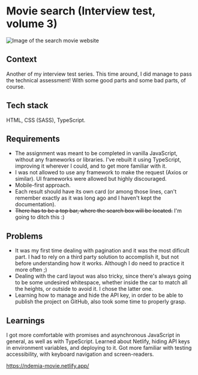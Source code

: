 # Movie search (Interview test, volume 3)

![Image of the search movie website](https://demia.me/assets/images/movie_x2.png)

## Context
Another of my interview test series. This time around, I did manage to pass the technical assessment! With some good parts and some bad parts, of course.

## Tech stack
HTML, CSS (SASS), TypeScript.

## Requirements
- The assignment was meant to be completed in vanilla JavaScript, without any frameworks or libraries. I've rebuilt it using TypeScript, improving it wherever I could, and to get more familiar with it.
- I was not allowed to use any framework to make the request (Axios or similar). UI frameworks were allowed but highly discouraged.
- Mobile-first approach.
- Each result should have its own card (or among those lines, can't remember exactly as it was long ago and I haven't kept the documentation).
- ~~There has to be a top bar, where the search box will be located.~~ I'm going to ditch this :)

## Problems
- It was my first time dealing with pagination and it was the most dificult part. I had to rely on a third party solution to accomplish it, but not before understanding how it works. Although I do need to practice it more often ;)
- Dealing with the card layout was also tricky, since there's always going to be some undesired whitespace, whether inside the car to match all the heights, or outside to avoid it. I chose the latter one.
- Learning how to manage and hide the API key, in order to be able to publish the project on GitHub, also took some time to properly grasp. 

## Learnings
I got more comfortable with promises and asynchronous JavaScript in general, as well as with TypeScript. Learned about Netlify, hiding API keys in environment variables, and deploying to it. Got more familiar with testing accessibility, with keyboard navigation and screen-readers.

https://ndemia-movie.netlify.app/
